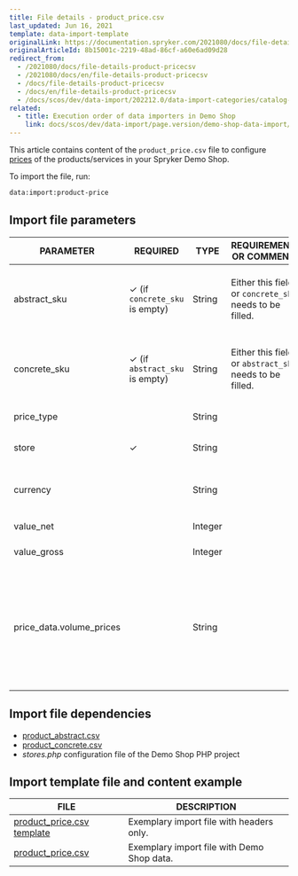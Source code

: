 ```yaml
---
title: File details - product_price.csv
last_updated: Jun 16, 2021
template: data-import-template
originalLink: https://documentation.spryker.com/2021080/docs/file-details-product-pricecsv
originalArticleId: 8b15001c-2219-48ad-86cf-a60e6ad09d28
redirect_from:
  - /2021080/docs/file-details-product-pricecsv
  - /2021080/docs/en/file-details-product-pricecsv
  - /docs/file-details-product-pricecsv
  - /docs/en/file-details-product-pricecsv
  - /docs/scos/dev/data-import/202212.0/data-import-categories/catalog-setup/pricing/file-details-product-price.csv.html
related:
  - title: Execution order of data importers in Demo Shop
    link: docs/scos/dev/data-import/page.version/demo-shop-data-import/execution-order-of-data-importers-in-demo-shop.html
---
```


This article contains content of the `product_price.csv` file to configure [prices](/docs/pbc/all/price-management/{{site.version}}/prices-feature-overview/prices-feature-overview.html) of the products/services in your Spryker Demo Shop.

To import the file, run:

```bash
data:import:product-price
```

## Import file parameters



| PARAMETER | REQUIRED | TYPE | REQUIREMENTS OR COMMENTS | DESCRIPTION |
| --- | --- | --- | --- | --- |
| abstract_sku | &check; (if `concrete_sku` is empty) | String | Either this field or `concrete_sku` needs to be filled. | SKU of the abstract product to which the price should apply. |
| concrete_sku | &check; (if `abstract_sku` is empty) | String | Either this field or `abstract_sku` needs to be filled. | SKU of the concrete product to which the price should apply. |
| price_type |  | String |  | Defines the price type. |
| store | &check; | String |  | Store to which this price should apply. |
| currency |  | String |  | Defines in which currency the price is. |
| value_net |  | Integer |  | Sets the net price. |
| value_gross |  | Integer |   | Sets the gross price. |
| price_data.volume_prices |  | String |  | Price data which can be used to define alternative prices, i.e volume prices, overwriting  the given net or gross price values. |


## Import file dependencies



* [product_abstract.csv](/docs/pbc/all/product-information-management/{{site.version}}/base-shop/import-and-export-data/products-data-import/file-details-product-abstract.csv.html)
* [product_concrete.csv](/docs/pbc/all/product-information-management/{{site.version}}/base-shop/import-and-export-data/products-data-import/file-details-product-concrete.csv.html)
* *stores.php* configuration file of the Demo Shop PHP project

## Import template file and content example



| FILE | DESCRIPTION |
| --- | --- |
| [product_price.csv template](https://spryker.s3.eu-central-1.amazonaws.com/docs/Developer+Guide/Back-End/Data+Manipulation/Data+Ingestion/Data+Import/Data+Import+Categories/Catalog+Setup/Pricing/Template+product_price.csv) | Exemplary import file with headers only. |
| [product_price.csv](https://spryker.s3.eu-central-1.amazonaws.com/docs/Developer+Guide/Back-End/Data+Manipulation/Data+Ingestion/Data+Import/Data+Import+Categories/Catalog+Setup/Pricing/product_price.csv) | Exemplary import file with Demo Shop data. |
